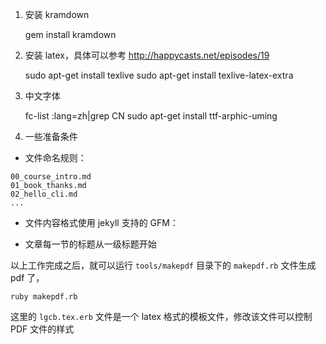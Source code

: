 1. 安装 kramdown

     gem install kramdown

2. 安装 latex，具体可以参考 http://happycasts.net/episodes/19

     sudo apt-get install texlive
     sudo apt-get install texlive-latex-extra

3. 中文字体

     fc-list :lang=zh|grep CN
     sudo apt-get install ttf-arphic-uming

4. 一些准备条件


* 文件命名规则：

```
00_course_intro.md
01_book_thanks.md
02_hello_cli.md
...
```

* 文件内容格式使用 jekyll 支持的 GFM：

* 文章每一节的标题从一级标题开始


以上工作完成之后，就可以运行 `tools/makepdf` 目录下的 `makepdf.rb` 文件生成 pdf 了，

```
ruby makepdf.rb
```
这里的 `lgcb.tex.erb` 文件是一个 latex 格式的模板文件，修改该文件可以控制 PDF 文件的样式
